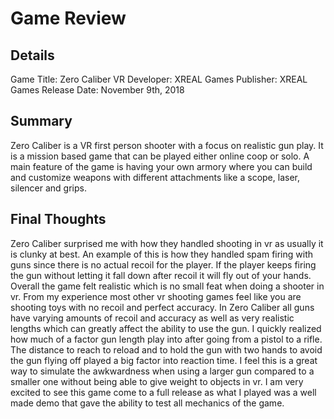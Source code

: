 # Game Review  
## Details  
Game Title: Zero Caliber VR
Developer: XREAL Games
Publisher: XREAL Games
Release Date: November 9th, 2018 
## Summary
Zero Caliber is a VR first person shooter with a focus on realistic gun play. It is a mission based game that
can be played either online coop or solo. A main feature of the game is having your own armory where you can
build and customize weapons with different attachments like a scope, laser, silencer and grips. 

## Final Thoughts
Zero Caliber surprised me with how they handled shooting in vr as usually it is clunky at best. An example of this is how they handled spam firing with guns since there is no actual recoil for the player. If the player keeps firing the gun without letting it fall down after recoil it will fly out of your hands. 
Overall the game felt realistic which is no small feat when doing a shooter in vr. From my experience most other vr shooting games feel like you are shooting toys with no recoil and perfect accuracy. In Zero Caliber all guns have varying amounts of recoil and accuracy as well as very realistic lengths which can greatly affect the ability to use the gun. I quickly realized how much of a factor gun length play into after going from a pistol to a rifle. The distance to reach to reload and to hold the gun with two hands to avoid the gun flying off played a big factor into reaction time. I feel this is a great way to simulate the awkwardness when using a larger gun compared to a smaller one without being able to give weight to objects in vr. 
I am very excited to see this game come to a full release as what I played was a well made demo that gave the ability to test all mechanics of the game.
